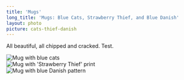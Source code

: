 ```yaml
---
title: 'Mugs'
long_title: 'Mugs: Blue Cats, Strawberry Thief, and Blue Danish'
layout: photo
picture: cats-thief-danish
---
```

All beautiful, all chipped and cracked. Test.

<div class="row">
<div class="4u 12u(mobile) image fit">
<img src="{{-'/assets/images/blue-cats-mug.jpg'|relative_url-}}" alt="Mug with blue cats"/>
</div>
<div class="4u 12u(mobile) image fit">
<img src="{{-'/assets/images/strawberry-thief-mug.jpg'|relative_url-}}" alt="Mug with 'Strawberry Thief' print"/>
</div>
<div class="4u$ 12u(mobile) image fit">
<img src="{{-'/assets/images/blue-danish-mug.jpg'|relative_url-}}" alt="Mug with blue Danish pattern"/>
</div>
</div>
